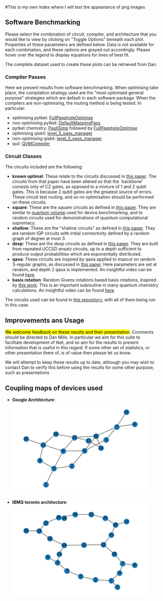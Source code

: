 #This is my own index where I will test the appearance of png images

<html lang="en">
<head>
  <script src="https://cdnjs.cloudflare.com/ajax/libs/Chart.js/2.9.4/Chart.min.js"></script>
  <script src="https://ajax.googleapis.com/ajax/libs/jquery/3.5.1/jquery.min.js"></script>
  <script src="https://cdn.jsdelivr.net/npm/handlebars@latest/dist/handlebars.js"></script>
  
  <script src="PageManager.js"></script>
  <script src="GraphTileManager.js"></script>
  <script type="text/javascript" src="depth_data.json"></script>
  <script type="text/javascript" src="depth_line_data.json"></script>
  <script type="text/javascript" src="time_data.json"></script>
  <script type="text/javascript" src="time_line_data.json"></script>
  <link href="style.css" rel="stylesheet"></link>

</head>
<body>

## Software Benchmarking

Please select the combination of circuit, compiler, and architecture that you
would like to view by clicking on "Toggle Options" beneath each plot. 
Properties of these parameters are defined below. Data is not available for
each combination, and these options are greyed out accordingly. Please hover 
over the legend to display equations for lines of best fit.

<div id="graph-tile-container"></div>

The complete dataset used to create these plots
can be retrieved from Dan.

<script>
  $(function(){
    var includes = $('[data-include]');
    jQuery.each(includes, function(){
      var file = $(this).data('include') + '.html';
      $(this).load(file);
    });
  });
</script>

### Compiler Passes

Here we present results from software benchmarking. When optimising take place,
the compilation strategy used are the "most optimised general purpose"
strategies which are default in each software package. When the compilers are
non-optimising, the routing method is being tested. In particular:

- optimising pytket:
  [FullPeepholeOptimise](https://cqcl.github.io/pytket/build/html/passes.html#pytket.passes.FullPeepholeOptimise)
- non-optimising pytket:
  [DefaultMappingPass](https://cqcl.github.io/pytket/build/html/passes.html?highlight=default%20mapping%20pass#pytket.passes.DefaultMappingPass)
- pytket chemistry:
  [PauliSimp](https://cqcl.github.io/pytket/build/html/passes.html#pytket.passes.GuidedPauliSimp) 
  followed by
  [FullPeepholeOptimise](https://cqcl.github.io/pytket/build/html/passes.html#pytket.passes.FullPeepholeOptimise)
- optimising qiskit:
  [level_3_pass_manager](https://qiskit.org/documentation/stubs/qiskit.transpiler.preset_passmanagers.level_3_pass_manager.html#qiskit.transpiler.preset_passmanagers.level_3_pass_manager)
- non-optimising qiskit:
  [level_0_pass_manager](https://qiskit.org/documentation/stubs/qiskit.transpiler.preset_passmanagers.level_0_pass_manager.html#qiskit.transpiler.preset_passmanagers.level_0_pass_manager) 
- quil:
  [QVMCompiler](https://pyquil-docs.rigetti.com/en/stable/apidocs/autogen/pyquil.api.QVMCompiler.html?highlight=QVMCompiler#pyquil.api.QVMCompiler) 

### Circuit Classes

The circuits included are the following:

- **known optimal**: These relate to the circuits discussed in [this
  paper](https://arxiv.org/abs/2002.09783). The circuits from that paper have
  been altered so that the `backbone' consists only of CZ gates, as opposed to
  a mixture of 1 and 2 qubit gates. This is because 2 qubit gates are the
  greatest source of errors. These circuit test routing, and so no optimisation
  should be performed on these circuits.
- **square**: These are the *square circuits* as defined in [this paper][1].
  They are similar to [quantum volume](https://arxiv.org/abs/1811.12926) used
  for device benchmarking, and to random circuits used for demonstrations of
  quantum computational supremacy.
- **shallow**: These are the "shallow circuits" as defined in [this paper][1].
  They are random IQP circuits with initial connectivity defined by a random
  graph of degree at most 3.
- **deep**: These are the *deep circuits* as defined in [this paper][1]. They
  are built from repeated UCCSD ansatz circuits, up to a depth sufficient to
  produce output probabilities which are exponentially distributed.
- **qaoa**: These circuits are inspired by qaoa applied to maxcut on random
  3-regular graphs, as discussed in [this
  paper](https://arxiv.org/abs/2004.04197). Here parameters are set at random,
  and depth 2 qaoa is implemented. An insightful video can be found
  [here](https://youtu.be/bhNin0MjH9I).
- **basis rotation**: Random Givens rotations based basis rotations, inspired
  by [this work](https://arxiv.org/abs/2004.04174). This is an important
  subroutine in many quantum chemistry calculations. An insightful video can be
  found [here](https://youtu.be/nfXEdbPXGek).

[1]: https://arxiv.org/abs/2006.01273 "Application motivated benchmarking"

The circuits used can be found in [this
repository](https://github.com/CQCL-DEV/software_benchmarking), with all of
them being run in this case.

## Improvements ans Usage

<mark>We welcome feedback on these results and their presentation</mark>. 
Comments should be directed to Dan Mills. In particular we aim for this suite 
to facilitate development of tket, and so aim
for the results to present information that is useful in this regard. If some
other set of statistics, or other presentation there of, is of value then
please let us know.

We will attempt to keep these results up to date, although you may wish to
contact Dan to verify this before using the results for some other purpose,
such as presentations

</body>
</html>

## Coupling maps of devices used
- **Google Architecture**: 
![Google Arch](https://github.com/kris514/github_actions_practise/blob/main/images/google%20arch.png)

- **IBMQ toronto architecture**: 
![Test Image 5](https://github.com/kris514/github_actions_practise/blob/main/images/ibmq_toronto.png)
